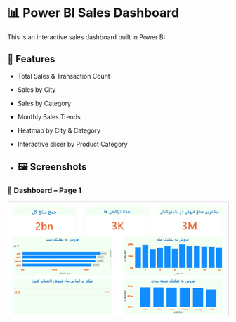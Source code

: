# 📊 Power BI Sales Dashboard

This is an interactive sales dashboard built in Power BI.

## 📌 Features

- Total Sales & Transaction Count
- Sales by City
- Sales by Category
- Monthly Sales Trends
- Heatmap by City & Category
- Interactive slicer by Product Category

- ## 🖼️ Screenshots

### 📄 Dashboard – Page 1
![Dashboard Page 1](page1.png)



